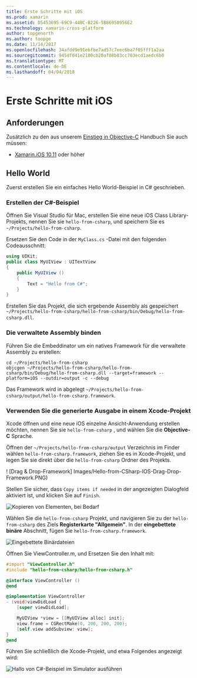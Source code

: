 ```yaml
---
title: Erste Schritte mit iOS
ms.prod: xamarin
ms.assetid: D5453695-69C9-44BC-B226-5B86950956E2
ms.technology: xamarin-cross-platform
author: topgenorth
ms.author: toopge
ms.date: 11/14/2017
ms.openlocfilehash: 34afdd9e91ebfbe7ad57c7eec6ba7f05fff1a2aa
ms.sourcegitcommit: 945df041e2180cb20af08b83cc703ecd1aedc6b0
ms.translationtype: MT
ms.contentlocale: de-DE
ms.lasthandoff: 04/04/2018
---
```

# <a name="getting-started-with-ios"></a>Erste Schritte mit iOS


## <a name="requirements"></a>Anforderungen

Zusätzlich zu den aus unserem [Einstieg in Objective-C](~/tools/dotnet-embedding/get-started/objective-c/index.md) Handbuch Sie auch müssen:

* [Xamarin.iOS 10.11](https://www.visualstudio.com/xamarin/) oder höher

## <a name="hello-world"></a>Hello World

Zuerst erstellen Sie ein einfaches Hello World-Beispiel in C# geschrieben.

### <a name="create-c-sample"></a>Erstellen der C#-Beispiel

Öffnen Sie Visual Studio für Mac, erstellen Sie eine neue iOS Class Library-Projekts, nennen Sie sie `hello-from-csharp`, und speichern Sie es `~/Projects/hello-from-csharp`.

Ersetzen Sie den Code in der `MyClass.cs` -Datei mit den folgenden Codeausschnitt:

```csharp
using UIKit;
public class MyUIView : UITextView
{
    public MyUIView ()
    {
        Text = "Hello from C#";
    }
}
```

Erstellen Sie das Projekt, die sich ergebende Assembly als gespeichert `~/Projects/hello-from-csharp/hello-from-csharp/bin/Debug/hello-from-csharp.dll`.

### <a name="bind-the-managed-assembly"></a>Die verwaltete Assembly binden

Führen Sie die Embeddinator um ein natives Framework für die verwaltete Assembly zu erstellen:

```shell
cd ~/Projects/hello-from-csharp
objcgen ~/Projects/hello-from-csharp/hello-from-csharp/bin/Debug/hello-from-csharp.dll --target=framework --platform=iOS --outdir=output -c --debug
```

Das Framework wird in abgelegt `~/Projects/hello-from-csharp/output/hello-from-csharp.framework`.

### <a name="use-the-generated-output-in-an-xcode-project"></a>Verwenden Sie die generierte Ausgabe in einem Xcode-Projekt

Xcode öffnen und eine neue iOS einzelne Ansicht-Anwendung erstellen möchten, nennen Sie sie `hello-from-csharp` , und wählen Sie die **Objective-C** Sprache.

Öffnen der `~/Projects/hello-from-csharp/output` Verzeichnis im Finder wählen `hello-from-csharp.framework`, ziehen Sie es in Xcode-Projekt, und legen Sie sie direkt über die `hello-from-csharp` Ordner des Projekts.

! [Drag & Drop-Framework] Images/Hello-from-CSharp-IOS-Drag-Drop-Framework.PNG)

Stellen Sie sicher, dass `Copy items if needed` in der angezeigten Dialogfeld aktiviert ist, und klicken Sie auf `Finish`.

![Kopieren von Elementen, bei Bedarf](ios-images/hello-from-csharp-ios-copy-items-if-needed.png)

Wählen Sie die `hello-from-csharp` Projekt, und navigieren Sie zu der `hello-from-csharp` des Ziels **Registerkarte "Allgemein"**. In der **eingebettete binäre** Abschnitt, fügen Sie `hello-from-csharp.framework`.

![Eingebettete Binärdateien](ios-images/hello-from-csharp-ios-embedded-binaries.png)

Öffnen Sie ViewController.m, und Ersetzen Sie den Inhalt mit:

```objective-c
#import "ViewController.h"
#include "hello-from-csharp/hello-from-csharp.h"

@interface ViewController ()
@end

@implementation ViewController
- (void)viewDidLoad {
    [super viewDidLoad];

    MyUIView *view = [[MyUIView alloc] init];
    view.frame = CGRectMake(0, 200, 200, 200);
    [self.view addSubview: view];
}
@end
```

Führen Sie schließlich die Xcode-Projekt, und etwa Folgendes angezeigt wird:

![Hallo von C#-Beispiel im Simulator ausführen](ios-images/hello-from-csharp-ios.png)
